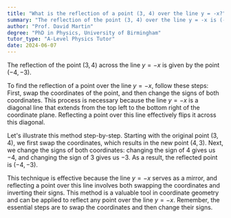 ```yaml
---
title: "What is the reflection of a point (3, 4) over the line y = -x?"
summary: "The reflection of the point (3, 4) over the line y = -x is (-4, -3)."
author: "Prof. David Martin"
degree: "PhD in Physics, University of Birmingham"
tutor_type: "A-Level Physics Tutor"
date: 2024-06-07
---
```


The reflection of the point $(3, 4)$ across the line $y = -x$ is given by the point $(-4, -3)$.

To find the reflection of a point over the line $y = -x$, follow these steps: First, swap the coordinates of the point, and then change the signs of both coordinates. This process is necessary because the line $y = -x$ is a diagonal line that extends from the top left to the bottom right of the coordinate plane. Reflecting a point over this line effectively flips it across this diagonal.

Let's illustrate this method step-by-step. Starting with the original point $(3, 4)$, we first swap the coordinates, which results in the new point $(4, 3)$. Next, we change the signs of both coordinates: changing the sign of $4$ gives us $-4$, and changing the sign of $3$ gives us $-3$. As a result, the reflected point is $(-4, -3)$.

This technique is effective because the line $y = -x$ serves as a mirror, and reflecting a point over this line involves both swapping the coordinates and inverting their signs. This method is a valuable tool in coordinate geometry and can be applied to reflect any point over the line $y = -x$. Remember, the essential steps are to swap the coordinates and then change their signs.
    